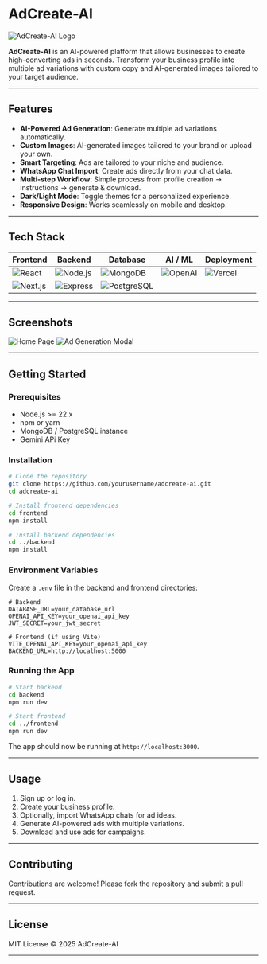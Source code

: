 # AdCreate-AI

![AdCreate-AI Logo](https://via.placeholder.com/200x60?text=AdCreate-AI+Logo)

**AdCreate-AI** is an AI-powered platform that allows businesses to create high-converting ads in seconds. Transform your business profile into multiple ad variations with custom copy and AI-generated images tailored to your target audience.

---

## Features

* **AI-Powered Ad Generation**: Generate multiple ad variations automatically.
* **Custom Images**: AI-generated images tailored to your brand or upload your own.
* **Smart Targeting**: Ads are tailored to your niche and audience.
* **WhatsApp Chat Import**: Create ads directly from your chat data.
* **Multi-step Workflow**: Simple process from profile creation → instructions → generate & download.
* **Dark/Light Mode**: Toggle themes for a personalized experience.
* **Responsive Design**: Works seamlessly on mobile and desktop.

---

## Tech Stack

| Frontend                                                                                                   | Backend                                                                                                    | Database                                                                                                            | AI / ML                                                                                                 | Deployment                                                                                              |
| ---------------------------------------------------------------------------------------------------------- | ---------------------------------------------------------------------------------------------------------- | ------------------------------------------------------------------------------------------------------------------- | ------------------------------------------------------------------------------------------------------- | ------------------------------------------------------------------------------------------------------- |
| ![React](https://img.shields.io/badge/React-20232A?style=for-the-badge\&logo=react\&logoColor=61DAFB)      | ![Node.js](https://img.shields.io/badge/Node.js-339933?style=for-the-badge\&logo=node.js\&logoColor=white) | ![MongoDB](https://img.shields.io/badge/MongoDB-47A248?style=for-the-badge\&logo=mongodb\&logoColor=white)          | ![OpenAI](https://img.shields.io/badge/OpenAI-000000?style=for-the-badge\&logo=openai\&logoColor=white) | ![Vercel](https://img.shields.io/badge/Vercel-000000?style=for-the-badge\&logo=vercel\&logoColor=white) |
| ![Next.js](https://img.shields.io/badge/Next.js-000000?style=for-the-badge\&logo=next.js\&logoColor=white) | ![Express](https://img.shields.io/badge/Express.js-000000?style=for-the-badge)                             | ![PostgreSQL](https://img.shields.io/badge/PostgreSQL-336791?style=for-the-badge\&logo=postgresql\&logoColor=white) |

---

## Screenshots

<!-- Add screenshots of the app here -->

![Home Page](https://via.placeholder.com/800x400?text=Home+Page)
![Ad Generation Modal](https://via.placeholder.com/800x400?text=Ad+Generation+Modal)

---

## Getting Started

### Prerequisites

* Node.js >= 22.x
* npm or yarn
* MongoDB / PostgreSQL instance
* Gemini APi Key

### Installation

```bash
# Clone the repository
git clone https://github.com/yourusername/adcreate-ai.git
cd adcreate-ai

# Install frontend dependencies
cd frontend
npm install

# Install backend dependencies
cd ../backend
npm install
```

### Environment Variables

Create a `.env` file in the backend and frontend directories:

```env
# Backend
DATABASE_URL=your_database_url
OPENAI_API_KEY=your_openai_api_key
JWT_SECRET=your_jwt_secret

# Frontend (if using Vite)
VITE_OPENAI_API_KEY=your_openai_api_key
BACKEND_URL=http://localhost:5000
```

### Running the App

```bash
# Start backend
cd backend
npm run dev

# Start frontend
cd ../frontend
npm run dev
```

The app should now be running at `http://localhost:3000`.

---

## Usage

1. Sign up or log in.
2. Create your business profile.
3. Optionally, import WhatsApp chats for ad ideas.
4. Generate AI-powered ads with multiple variations.
5. Download and use ads for campaigns.

---

## Contributing

Contributions are welcome! Please fork the repository and submit a pull request.

---

## License

MIT License © 2025 AdCreate-AI

---


